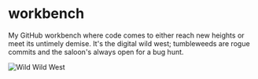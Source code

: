 # workbench
My GitHub workbench where code comes to either reach new heights or meet its untimely demise. It's the digital wild west; tumbleweeds are rogue commits and the saloon's always open for a bug hunt.

![Wild Wild West](https://images.pexels.com/photos/7359364/pexels-photo-7359364.jpeg?auto=compress&cs=tinysrgb&w=1260&h=750&dpr=2)
